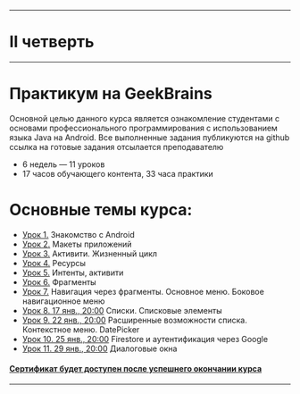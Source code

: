 ___
# II четверть
___
# Практикум на GeekBrains
Основной целью данного курса является ознакомление студентами с основами профессионального программирования с использованием языка Java на Android.
Все выполненные задания публикуются на github ссылка на готовые задания отсылается преподавателю

* 6 недель — 11 уроков
* 17 часов обучающего контента, 33 часа практики

# Основные темы курса:
* [Урок 1.](https://github.com/zurbaevi/Introduction-to-Android/tree/main/geekbrains/lesson1) Знакомство с Android
* [Урок 2.](https://github.com/zurbaevi/Introduction-to-Android/tree/main/geekbrains/lesson2) Макеты приложений
* [Урок 3.](https://github.com/zurbaevi/Introduction-to-Android/tree/main/geekbrains/lesson3) Активити. Жизненный цикл
* [Урок 4.](https://github.com/zurbaevi/Introduction-to-Android/tree/main/geekbrains/lesson4) Ресурсы
* [Урок 5.](https://github.com/zurbaevi/Introduction-to-Android/tree/main/geekbrains/lesson5) Интенты, активити
* [Урок 6.](https://github.com/zurbaevi/Introduction-to-Android/tree/main/geekbrains/lesson6) Фрагменты
* [Урок 7.](https://github.com/zurbaevi/Introduction-to-Android/tree/main/geekbrains/lesson7) Навигация через фрагменты. Основное меню. Боковое навигационное меню
* [Урок 8. 17 янв., 20:00]() Списки. Списковые элементы
* [Урок 9. 22 янв., 20:00]() Расширенные возможности списка. Контекстное меню. DatePicker
* [Урок 10. 25 янв., 20:00]() Firestore и аутентификация через Google
* [Урок 11. 29 янв., 20:00]() Диалоговые окна
#### [Сертификат будет доступен после успешнего окончании курса]()
____

